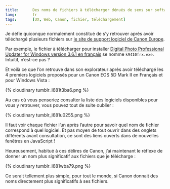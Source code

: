 ```yaml
---
title:      Des noms de fichiers à télécharger dénués de sens sur software.canon-europe.com
lang:       fr
tags:       [UX, Web, Canon, fichier, téléchargement]
---
```


Je défie quiconque normalement constitué de s’y retrouver après avoir téléchargé plusieurs fichiers sur [le site de support logiciel de Canon Europe](http://software.canon-europe.com/).

Par exemple, le fichier à télécharger pour installer [Digital Photo Professional Updater for Windows version 3.6.1 en français](http://software.canon-europe.com/software/0033258.asp) se nomme `k9410frx.exe`. Intuitif, n’est-ce pas ?

Et voilà ce que l’on retrouve dans son explorateur après avoir téléchargé les 4 premiers logiciels proposés pour un Canon EOS 5D Mark II en Français et pour Windows Vista :

{% cloudinary tumblr_l681t3ba6.png %}

Au cas où vous penseriez consulter la liste des logiciels disponibles pour vous y retrouver, vous pouvez tout de suite oublier :

{% cloudinary tumblr_l681u0255.png %}

Il faut voir chaque fichier l’un après l’autre pour savoir quel nom de fichier correspond à quel logiciel. Et pas moyen de tout ouvrir dans des onglets différents avant consultation, ce sont des liens ouverts dans de nouvelles fenêtres en JavaScript !

Heureusement, habitué à ces délires de Canon, j’ai maintenant le réflexe de donner un nom plus significatif aux fichiers que je télécharge :

{% cloudinary tumblr_l681wba79.png %}

Ce serait tellement plus simple, pour tout le monde, si Canon donnait des noms directement plus significatifs à ses fichiers.
